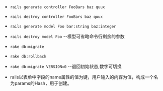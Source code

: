 - `rails generate controller FooBars baz quux`
- `rails destroy controller FooBars baz quux`

- `rails generate model Foo bar:string baz:integer`
- `rails destroy model Foo`	--模型可省略命令行剩余的参数

- `rake db:migrate`
- `rake db:rollback`
- `rake db:migrate VERSION=0` --退回初始状态,数字可切换
- rails以表单中字段的name属性的值为键，用户输入的内容为值，构成一个名为params的Hash，用于创建。